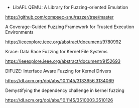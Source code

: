 
- LibAFL QEMU: A Library for Fuzzing-oriented Emulation

https://github.com/compsec-snu/razzer/tree/master

A Coverage-Guided Fuzzing Framework for Trusted Execution Environments

https://ieeexplore.ieee.org/abstract/document/9780992

Krace: Data Race Fuzzing for Kernel File Systems

https://ieeexplore.ieee.org/abstract/document/9152693

DIFUZE: Interface Aware Fuzzing for Kernel Drivers

https://dl.acm.org/doi/abs/10.1145/3133956.3134069

Demystifying the dependency challenge in kernel fuzzing

https://dl.acm.org/doi/abs/10.1145/3510003.3510126